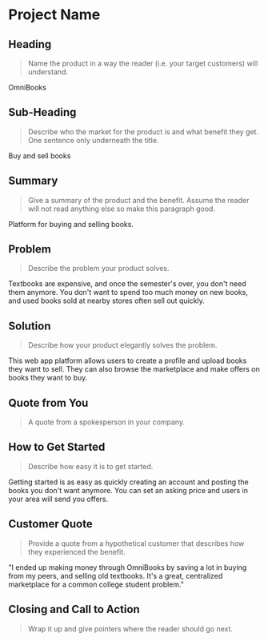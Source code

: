 # Project Name #

<!-- 
> This material was originally posted [here](http://www.quora.com/What-is-Amazons-approach-to-product-development-and-product-management). It is reproduced here for posterities sake.

There is an approach called "working backwards" that is widely used at Amazon. They work backwards from the customer, rather than starting with an idea for a product and trying to bolt customers onto it. While working backwards can be applied to any specific product decision, using this approach is especially important when developing new products or features.

For new initiatives a product manager typically starts by writing an internal press release announcing the finished product. The target audience for the press release is the new/updated product's customers, which can be retail customers or internal users of a tool or technology. Internal press releases are centered around the customer problem, how current solutions (internal or external) fail, and how the new product will blow away existing solutions.

If the benefits listed don't sound very interesting or exciting to customers, then perhaps they're not (and shouldn't be built). Instead, the product manager should keep iterating on the press release until they've come up with benefits that actually sound like benefits. Iterating on a press release is a lot less expensive than iterating on the product itself (and quicker!).

If the press release is more than a page and a half, it is probably too long. Keep it simple. 3-4 sentences for most paragraphs. Cut out the fat. Don't make it into a spec. You can accompany the press release with a FAQ that answers all of the other business or execution questions so the press release can stay focused on what the customer gets. My rule of thumb is that if the press release is hard to write, then the product is probably going to suck. Keep working at it until the outline for each paragraph flows. 

Oh, and I also like to write press-releases in what I call "Oprah-speak" for mainstream consumer products. Imagine you're sitting on Oprah's couch and have just explained the product to her, and then you listen as she explains it to her audience. That's "Oprah-speak", not "Geek-speak".

Once the project moves into development, the press release can be used as a touchstone; a guiding light. The product team can ask themselves, "Are we building what is in the press release?" If they find they're spending time building things that aren't in the press release (overbuilding), they need to ask themselves why. This keeps product development focused on achieving the customer benefits and not building extraneous stuff that takes longer to build, takes resources to maintain, and doesn't provide real customer benefit (at least not enough to warrant inclusion in the press release).
 -->
 
## Heading ##
  > Name the product in a way the reader (i.e. your target customers) will understand.

  OmniBooks

## Sub-Heading ##
  > Describe who the market for the product is and what benefit they get. One sentence only underneath the title.

  Buy and sell books

## Summary ##
  > Give a summary of the product and the benefit. Assume the reader will not read anything else so make this paragraph good.
  
  Platform for buying and selling books. 

## Problem ##
  > Describe the problem your product solves.
  
  Textbooks are expensive, and once the semester's over, you don't need them anymore. You don't want to spend too much money on new books, and used books sold at nearby stores often sell out quickly.

## Solution ##
  > Describe how your product elegantly solves the problem.

  This web app platform allows users to create a profile and upload books they want to sell. They can also browse the marketplace and make offers on books they want to buy.

## Quote from You ##
  > A quote from a spokesperson in your company.

## How to Get Started ##
  > Describe how easy it is to get started.

  Getting started is as easy as quickly creating an account and posting the books you don't want anymore. You can set an asking price and users in your area will send you offers.

## Customer Quote ##
  > Provide a quote from a hypothetical customer that describes how they experienced the benefit.

  "I ended up making money through OmniBooks by saving a lot in buying from my peers, and selling old textbooks. It's a great, centralized marketplace for a common college student problem."

## Closing and Call to Action ##
  > Wrap it up and give pointers where the reader should go next.


